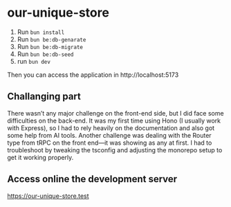 # our-unique-store

1. Run ```bun install```
2. Run ```bun be:db-genarate```
3. Run ```bun be:db-migrate```
4. Run ```bun be:db-seed```
5. run ```bun dev```

Then you can access the application in http://localhost:5173

## Challanging part
There wasn’t any major challenge on the front-end side, but I did face some difficulties on the back-end. It was my first time using Hono (I usually work with Express), so I had to rely heavily on the documentation and also got some help from AI tools. Another challenge was dealing with the Router type from tRPC on the front end—it was showing as any at first. I had to troubleshoot by tweaking the tsconfig and adjusting the monorepo setup to get it working properly.

## Access online the development server
https://our-unique-store.test